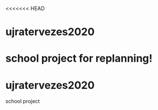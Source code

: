 <<<<<<< HEAD
# ujratervezes2020
school project for replanning!
=======
# ujratervezes2020
school project
